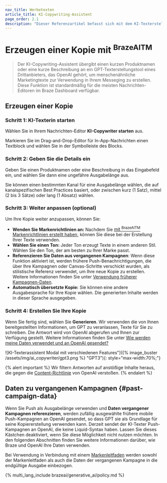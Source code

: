 ```yaml
---
nav_title: Werbetexten
article_title: KI-Copywriting-Assistent
page_order: 2.1
description: "Dieser Referenzartikel befasst sich mit dem KI-Texterstellungsassistenten, einer Funktion, die einen kurzen Produktnamen oder eine kurze Beschreibung an das GPT-Texterstellungstool von OpenAI weitergibt, um menschenähnliche Marketingtexte zur Verwendung in Ihren Mitteilungen zu erstellen."
---
```


# Erzeugen einer Kopie mit <sup>BrazeAITM</sup>

> Der KI-Copywriting-Assistent übergibt einen kurzen Produktnamen oder eine kurze Beschreibung an ein GPT-Texterstellungstool eines Drittanbieters, das OpenAI gehört, um menschenähnliche Marketingtexte zur Verwendung in Ihrem Messeging zu erstellen. Diese Funktion ist standardmäßig für die meisten Nachrichten-Editoren im Braze Dashboard verfügbar.

## Erzeugen einer Kopie

### Schritt 1: KI-Texterin starten

Wählen Sie in Ihrem Nachrichten-Editor<i class="fa-solid fa-wand-magic-sparkles"></i> **KI-Copywriter starten** aus.

Markieren Sie im Drag-and-Drop-Editor für In-App-Nachrichten einen Textblock und wählen Sie <i class="fa-solid fa-wand-magic-sparkles" title="AI Texter"></i> in der Symbolleiste des Blocks.

### Schritt 2: Geben Sie die Details ein

Geben Sie einen Produktnamen oder eine Beschreibung in das Eingabefeld ein, und wählen Sie dann eine ungefähre Ausgabelänge aus.

Sie können einen bestimmten Kanal für eine Ausgabelänge wählen, die auf kanalspezifischen Best Practices basiert, oder zwischen kurz (1 Satz), mittel (2 bis 3 Sätze) oder lang (1 Absatz) wählen.

### Schritt 3: Weiter anpassen (optional)

Um Ihre Kopie weiter anzupassen, können Sie:

- **Wenden Sie Markenrichtlinien an:** Nachdem Sie [mit <sup>BrazeAITM</sup> Markenrichtlinien erstellt haben]({{site.baseurl}}/user_guide/brazeai/generative_ai/brand_guidelines), können Sie diese bei der Erstellung Ihrer Texte verwenden.
- **Wählen Sie einen Ton:** Jeder Ton erzeugt Texte in einem anderen Stil. Wählen Sie den Ton, der am besten zu Ihrer Marke passt.
- **Referenzieren Sie Daten aus vergangenen Kampagnen**: Wenn diese Funktion aktiviert ist, werden frühere Push-Benachrichtigungen, die über Ihre Kampagnen oder Canvas-Schritte verschickt wurden, als stilistische Referenz verwendet, um Ihre neue Kopie zu erstellen. Weitere Informationen finden Sie unter [Verwendung früherer Kampagnen-Daten](#past-campaign-data).
- **Automatisch übersetzte Kopie:** Sie können eine andere Ausgabesprache für Ihre Kopie wählen. Die generierten Inhalte werden in dieser Sprache ausgegeben.

### Schritt 4: Erstellen Sie Ihre Kopie

Wenn Sie fertig sind, wählen Sie **Generieren**. Wir verwenden die von Ihnen bereitgestellten Informationen, um GPT zu veranlassen, Texte für Sie zu schreiben. Die Antwort wird von OpenAI abgerufen und Ihnen zur Verfügung gestellt. Weitere Informationen finden Sie unter [Wie werden meine Daten verwendet und an OpenAI gesendet?](#ai-policy)

\![KI-Texterassistent Modal mit verschiedenen Features"]({% image_buster /assets/img/ai_copywriter/gpt3.png %} "GPT3"){: style="max-width:70%;"}

{% alert important %}
Wir filtern Antworten auf anstößige Inhalte heraus, die gegen die [Content-Richtlinie](https://beta.openai.com/docs/usage-guidelines/content-policy) von OpenAI verstoßen.
{% endalert %}

## Daten zu vergangenen Kampagnen {#past-campaign-data}

Wenn Sie Push als Ausgabelänge verwenden und **Daten vergangener Kampagnen referenzieren**, werden zufällig ausgewählte frühere mobile Push-Kampagnen an OpenAI gesendet, so dass GPT sie als Grundlage für seine Kopiererstellung verwenden kann. Derzeit sendet der KI-Texter Push-Kampagnen an OpenAI, die keine Liquid-Syntax haben. Lassen Sie dieses Kästchen deaktiviert, wenn Sie diese Möglichkeit nicht nutzen möchten. In den folgenden Abschnitten finden Sie weitere Informationen darüber, wie Braze und OpenAI Ihre Daten verwenden. 

Bei Verwendung in Verbindung mit einem [Markenleitfaden]({{site.baseurl}}/user_guide/brazeai/generative_ai//brand_guidelines/) werden sowohl der Markenleitfaden als auch die Daten der vergangenen Kampagne in die endgültige Ausgabe einbezogen.

{% multi_lang_include brazeai/generative_ai/policy.md %}
